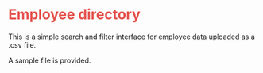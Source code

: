 # <span style="color:#e4524c">Employee directory</span>

This is a simple search and filter interface for employee data uploaded as a .csv file.

A sample file is provided.